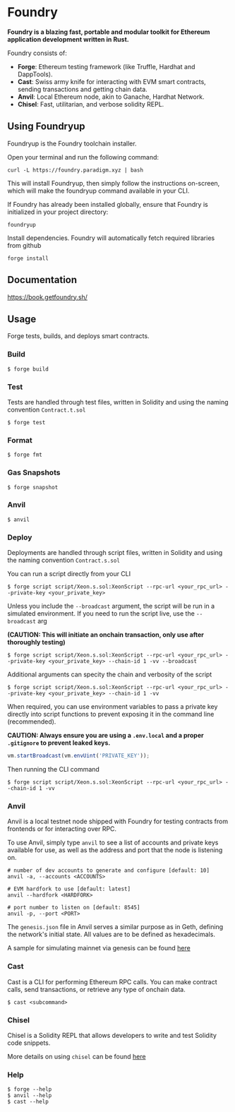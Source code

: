 # Foundry

**Foundry is a blazing fast, portable and modular toolkit for Ethereum application development written in Rust.**

Foundry consists of:

- **Forge**: Ethereum testing framework (like Truffle, Hardhat and DappTools).
- **Cast**: Swiss army knife for interacting with EVM smart contracts, sending transactions and getting chain data.
- **Anvil**: Local Ethereum node, akin to Ganache, Hardhat Network.
- **Chisel**: Fast, utilitarian, and verbose solidity REPL.

## Using Foundryup

Foundryup is the Foundry toolchain installer.

Open your terminal and run the following command:

```shell
curl -L https://foundry.paradigm.xyz | bash
```

This will install Foundryup, then simply follow the instructions on-screen, which will make the foundryup command available in your CLI.

If Foundry has already been installed globally, ensure that Foundry is initialized in your project directory:

```shell
foundryup
```

Install dependencies. Foundry will automatically fetch required libraries from github

```shell
forge install
```

## Documentation

https://book.getfoundry.sh/

## Usage

Forge tests, builds, and deploys smart contracts.

### Build

```shell
$ forge build
```

### Test

Tests are handled through test files, written in Solidity and using the naming convention `Contract.t.sol`

```shell
$ forge test
```

### Format

```shell
$ forge fmt
```

### Gas Snapshots

```shell
$ forge snapshot
```

### Anvil

```shell
$ anvil
```

### Deploy

Deployments are handled through script files, written in Solidity and using the naming convention `Contract.s.sol`

You can run a script directly from your CLI

```shell
$ forge script script/Xeon.s.sol:XeonScript --rpc-url <your_rpc_url> --private-key <your_private_key>
```

Unless you include the `--broadcast` argument, the script will be run in a simulated environment. If you need to run the script live, use the `--broadcast` arg

**(CAUTION: This will initiate an onchain transaction, only use after thoroughly testing)**

```shell
$ forge script script/Xeon.s.sol:XeonScript --rpc-url <your_rpc_url> --private-key <your_private_key> --chain-id 1 -vv --broadcast
```

Additional arguments can specity the chain and verbosity of the script

```shell
$ forge script script/Xeon.s.sol:XeonScript --rpc-url <your_rpc_url> --private-key <your_private_key> --chain-id 1 -vv
```

When required, you can use environment variables to pass a private key directly into script functions to prevent exposing it in the command line (recommended).

**CAUTION: Always ensure you are using a `.env.local` and a proper `.gitignore` to prevent leaked keys.**

```js
vm.startBroadcast(vm.envUint('PRIVATE_KEY'));
```

Then running the CLI command

```shell
$ forge script script/Xeon.s.sol:XeonScript --rpc-url <your_rpc_url> --chain-id 1 -vv
```

### Anvil

Anvil is a local testnet node shipped with Foundry for testing contracts from frontends or for interacting over RPC.

To use Anvil, simply type `anvil` to see a list of accounts and private keys available for use, as well as the address and port that the node is listening on.

```shell
# number of dev accounts to generate and configure [default: 10]
anvil -a, --accounts <ACCOUNTS>

# EVM hardfork to use [default: latest]
anvil --hardfork <HARDFORK>

# port number to listen on [default: 8545]
anvil -p, --port <PORT>
```

The `genesis.json` file in Anvil serves a similar purpose as in Geth, defining the network's initial state. All values are to be defined as hexadecimals.

A sample for simulating mainnet via genesis can be found [here](https://github.com/paradigmxyz/reth/blob/8f3e4a15738d8174d41f4aede5570ecead141a77/crates/primitives/res/genesis/mainnet.json)

### Cast

Cast is a CLI for performing Ethereum RPC calls. You can make contract calls, send transactions, or retrieve any type of onchain data.

```shell
$ cast <subcommand>
```

### Chisel

Chisel is a Solidity REPL that allows developers to write and test Solidity code snippets.

More details on using `chisel` can be found [here](https://book.getfoundry.sh/reference/chisel/)

### Help

```shell
$ forge --help
$ anvil --help
$ cast --help
```
